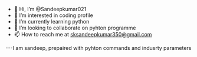 - 👋 Hi, I’m @Sandeepkumar021
- 👀 I’m interested in coding profile
- 🌱 I’m currently learning python
- 💞️ I’m looking to collaborate on pyhton programme
- 📫 How to reach me at sksandeepkumar350@gmail.com

<!---
Sandeepkumar021/Sandeepkumar021 is a ✨ special ✨ repository because its `README.md` (this file) appears on your GitHub profile.
You can click the Preview link to take a look at your changes.
--->
---I am sandeep, prepaired with pyhton commands and indusrty parameters




